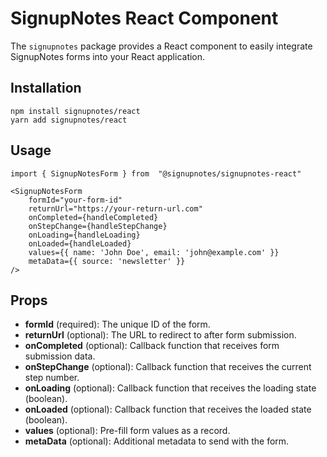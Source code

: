 #  SignupNotes React Component

The `signupnotes` package provides a React component to easily integrate SignupNotes forms into your React application.

## Installation

    npm install signupnotes/react
    yarn add signupnotes/react

## Usage

	import { SignupNotesForm } from  "@signupnotes/signupnotes-react"
	
    <SignupNotesForm
		formId="your-form-id"
		returnUrl="https://your-return-url.com"
		onCompleted={handleCompleted}
		onStepChange={handleStepChange}
		onLoading={handleLoading}
		onLoaded={handleLoaded}
		values={{ name: 'John Doe', email: 'john@example.com' }}
		metaData={{ source: 'newsletter' }}
	/>
## Props

-   **formId** (required): The unique ID of the form.
-   **returnUrl** (optional): The URL to redirect to after form submission.
-   **onCompleted** (optional): Callback function that receives form submission data.
-   **onStepChange** (optional): Callback function that receives the current step number.
-   **onLoading** (optional): Callback function that receives the loading state (boolean).
-   **onLoaded** (optional): Callback function that receives the loaded state (boolean).
-   **values** (optional): Pre-fill form values as a record.
-   **metaData** (optional): Additional metadata to send with the form.
